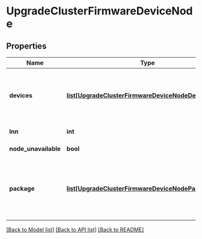 # UpgradeClusterFirmwareDeviceNode

## Properties
Name | Type | Description | Notes
------------ | ------------- | ------------- | -------------
**devices** | [**list[UpgradeClusterFirmwareDeviceNodeDevice]**](UpgradeClusterFirmwareDeviceNodeDevice.md) | List of the firmware status for hardware components on the node. | [optional] 
**lnn** | **int** | The lnn of the node. | [optional] 
**node_unavailable** | **bool** | Node is unavailable. | [optional] 
**package** | [**list[UpgradeClusterFirmwareDeviceNodePackageItem]**](UpgradeClusterFirmwareDeviceNodePackageItem.md) | List of the firmware binary information for the installed firmware package. | [optional] 

[[Back to Model list]](../README.md#documentation-for-models) [[Back to API list]](../README.md#documentation-for-api-endpoints) [[Back to README]](../README.md)


